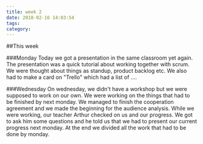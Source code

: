 ```yaml
---
title: week 2
date: 2018-02-16 14:03:54
tags:
category:
---
```


##This week

###Monday
Today we got a presentation in the same classroom yet again. The presentation was a quick tutorial about working together with scrum. We were thought about things as standup, product backlog etc. We also had to make a card on "Trello" which had a list of  ....

###Wednesday
On wednesday, we didn't have a workshop but we were supposed to work on our own. We were working on the things that had to be finished by next monday. We managed to finish the cooperation agreement and we made the beginning for the audience analysis. 
While we were working, our teacher Arthur checked on us and our progress. We got to ask him some questions and he told us that we had to present our current progress next monday. 
At the end we divided all the work that had to be done by monday.